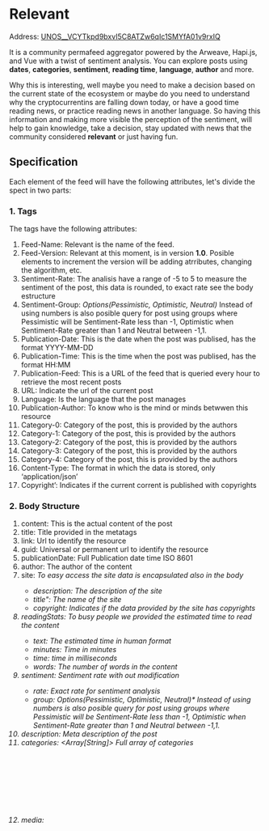 # Relevant

Address: [UNOS__VCYTkpd9bxvI5C8ATZw6qIc1SMYfA01v9rxIQ
](https://viewblock.io/arweave/address/UNOS__VCYTkpd9bxvI5C8ATZw6qIc1SMYfA01v9rxIQ)

It is a community permafeed aggregator powered by the Arweave, Hapi.js, and Vue with a twist of sentiment analysis.
You can explore posts using **dates**, **categories**, **sentiment**, **reading time**, **language**, **author** and more. 

Why this is interesting, well maybe you need to make a decision based on the current state of the ecosystem or maybe do you need to understand why the cryptocurrentins are falling down today, or have a good time reading news, or practice reading news in another language. So having this information and making more visible the perception of the sentiment, will help to gain knowledge, take a decision, stay updated with news that the community considered **relevant** or just having fun.


## Specification
Each element of the feed will have the following attributes, let's divide the spect in two parts:

### 1. Tags
The tags have the following attributes:
1. Feed-Name: *<String>* Relevant is the name of the feed.
2. Feed-Version: *<String>* Relevant at this moment, is in version **1.0**. Posible elements to increment the version will be adding atrributes, changing the algorithm, etc.
3. Sentiment-Rate: *<Integer>* The analisis have a range of -5 to 5 to measure the sentiment of the post, this data is rounded, to exact rate see the body estructure
4. Sentiment-Group: *<String> Options(Pessimistic, Optimistic, Neutral)* Instead of using numbers is also posible query for post using groups where Pessimistic will be Sentiment-Rate less than -1, Optimistic when Sentiment-Rate greater than 1 and Neutral between -1,1.
5. Publication-Date: *<String>* This is the date when the post was publised, has the format YYYY-MM-DD
6. Publication-Time: *<String>* This is the time when the post was publised, has the format HH:MM
7. Publication-Feed: *<String>* This is a URL of the feed that is queried every hour to retrieve the most recent posts
8. URL: *<String>* Indicate the url of the current post
9. Language: *<String>* Is the language that the post manages
10. Publication-Author: *<String>* To know who is the mind or minds betwwen this resource
11. Category-0: *<String>* Category of the post, this is provided by the authors
12. Category-1: *<String>* Category of the post, this is provided by the authors
13. Category-2: *<String>* Category of the post, this is provided by the authors
14. Category-3: *<String>* Category of the post, this is provided by the authors
16. Category-4: *<String>* Category of the post, this is provided by the authors
16. Content-Type: *<String>* The format in which the data is stored, only ‘application/json’
17. Copyright’: *<Boolean>* Indicates if the current corrent is published with copyrights

### 2. Body Structure

1. content: *<String>* This is the actual content of the post
2. title: *<String>* Title provided in the metatags
3. link: *<String>* Url to identify the resource
4. guid: *<String>* Universal or permanent url to identify the resource
5. publicationDate: *<String>* Full Publication date time ISO 8601
6. author: *<String>* The author of the content
7. site: *<Object>* To easy access the site data is encapsulated also in the body
   - description: *<String>* The description of the site
   - title": *<String>* The name of the site
   - copyright: *<Boolean>* Indicates if the data provided by the site has copyrights
8. readingStats: *<Object>* To busy people we provided the estimated time to read the content
    - text: *<String>* The estimated time in human format
    - minutes: *<Float>* Time in minutes
    - time: *<Integer>* time in milliseconds
    - words: *<Integer>* The number of words in the content
9. sentiment: *<Object>* Sentiment rate with out modification
   - rate: *<float>* Exact rate for sentiment analysis
   - group: <String> Options(Pessimistic, Optimistic, Neutral)* Instead of using numbers is also posible query for post using groups where Pessimistic will be Sentiment-Rate less than -1, Optimistic when Sentiment-Rate greater than 1 and Neutral between -1,1.
10. description: *<String>* Meta description of the post
11. categories: *<Array[String]>* Full array of categories
9. media: *<Object>* If the post have a thumbanail or image, this describe such element
  - url: *<String>* URL of the image
  - length: *<Integer>* Length in bytes of the image
  - type: *<String>* Content Type of the image
  

## Examples

### 1. Query for all categories
Lets suppose we want retrieve the posts releated to bitcoin, to do this let's create a query for each category and each category will be compared with the word 'bitcoin':

```graphql
query RelevantSearchByCategory($category: String! =  "bitcoin"){
  category_0: transactions(tags: [{name: "Feed-Name", value: "Relevant"}, {name: "Category_1", value: $category}]) { ...categoriesMatch },
  category_1: transactions(tags: [{name: "Feed-Name", value: "Relevant"}, {name: "Category_0", value: $category}]) { ...categoriesMatch },
   category_2: transactions(tags: [{name: "Feed-Name", value: "Relevant"}, {name: "Category_2", value: $category}]) { ...categoriesMatch },
  category_3: transactions(tags: [{name: "Feed-Name", value: "Relevant"}, {name: "Category_3", value: $category}]) { ...categoriesMatch }
}

fragment categoriesMatch on Transaction {
  id,
  tags {
    name
    value
  }
}
```

This will produce an out similat to this: 
```
{
	"data": {
  "category_0": {...},
  "category_1": {...},
  "category_2": {...},
  "category_3": {...}
  }
}
```

### 2. Little time to read
Also if you have little time to read, lets choose posts with an estimated time of one minute:

```graphql
query {
  transactions(tags: [
    {name: "Feed-Name", value: "Relevant"}, 
    {name: "Reading-Time", value: "1"}]) { 
    id,
    tags {
      name
      value
    }
  }  
}
```

### 3. Learning a new language and remain impartial about blockchain
```graphql
query {
  category_0: transactions(tags: [
    {name: "Feed-Name", value: "Relevant"}, 
    {name: "Publication-Lang", value: "ES"},
    {name: "Sentiment-Group", value: "Neutral"},
    {name: "Category_0", value: "blockchain"}
  ]) { id, tags { name, value}},
  category_1: transactions(tags: [
    {name: "Feed-Name", value: "Relevant"}, 
    {name: "Publication-Lang", value: "ES"},
    {name: "Sentiment-Group", value: "Neutral"},
    {name: "Category_1", value: "blockchain"}
  ]) { id, tags { name, value}},
  category_2: transactions(tags: [
    {name: "Feed-Name", value: "Relevant"}, 
    {name: "Publication-Lang", value: "ES"},
    {name: "Sentiment-Group", value: "Neutral"},
    {name: "Category_2", value: "blockchain"}
  ]) { id, tags { name, value}},
  category_3: transactions(tags: [
    {name: "Feed-Name", value: "Relevant"}, 
    {name: "Publication-Lang", value: "ES"},
    {name: "Sentiment-Group", value: "Neutral"},
    {name: "Category_3", value: "blockchain"}
  ]) { id, tags { name, value}},
  category_4: transactions(tags: [
    {name: "Feed-Name", value: "Relevant"}, 
    {name: "Publication-Lang", value: "ES"},
    {name: "Sentiment-Group", value: "Neutral"},
    {name: "Category_4", value: "blockchain"}
  ]) { id, tags { name, value}}
}

```

## 4. What the people says when the the bitcoin, eth, and other crypto increase the its value

Since January 13th, 2019 to today January 17th, 2019 the value of BTC and ETH has increase its value, so what the people says when all begins:

```graphql
query {
  neutral: transactions(tags: [
    {name: "Feed-Name", value: "Relevant"}, 
    {name: "Publication-Date", value: "2020-01-13"},
  ]) { id, tags { name, value}},
}
```

## Install dependencies

```
yarn install
```

The project stores info about the sites to haverst its feed, So we need to up mongo to store such data as following:
```
docker run -d -p 127.0.0.1:27017:27017 --name mongo mongo
```


## Run the server
Before start the permafeed agregator/app ensure you have enough funds to save posts/news to Arwaeave!
```
node main.js -w wallet.json -p 80 -H 0.0.0.0
```

If you have some error with respect to insecure content I recommend use certbot and nginx to configure ssl certificates. Go this site for more details: https://certbot.eff.org/lets-encrypt/ubuntubionic-nginx
Also, you can open an issue in this repo to provide this configuration.

**Run your instance and give them a thematic**
My instance is focusing on stay relevant in the crypto ecosystem adding news sites, technical posts from arweave medium, gitcoin blog , and so on.

## Funtionality
1. Add your feed url, the harvest of the seed takes one hour to search for new news. So maybe in an hour or less the site will start requesting your feed data.

![screenshots](/screenshots/add_feed.png)

As a side note, you can submit again your site to force harvest the feed.

2. Wait patiently or just have fun with the current posts.




## License
See [LICENSE](/LICENSE)
